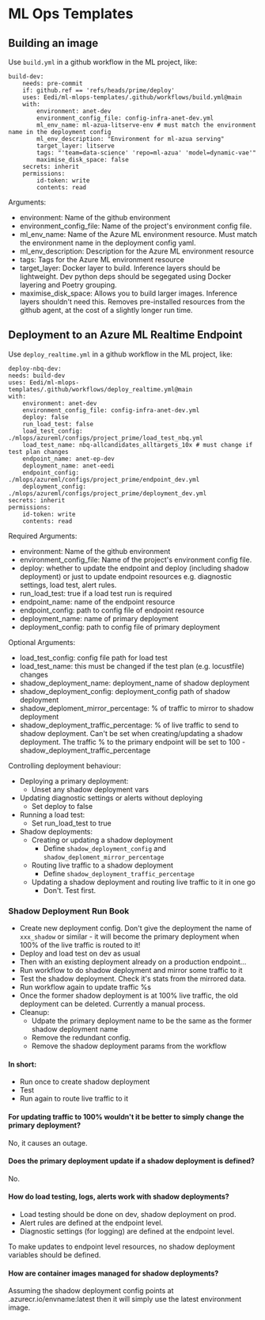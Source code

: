 # ML Ops Templates


## Building an image
Use `build.yml` in a github workflow in the ML project, like:  
```
build-dev:
    needs: pre-commit
    if: github.ref == 'refs/heads/prime/deploy'
    uses: Eedi/ml-mlops-templates/.github/workflows/build.yml@main
    with:
        environment: anet-dev
        environment_config_file: config-infra-anet-dev.yml
        ml_env_name: ml-azua-litserve-env # must match the environment name in the deployment config
        ml_env_description: "Environment for ml-azua serving"
        target_layer: litserve
        tags: "'team=data-science' 'repo=ml-azua' 'model=dynamic-vae'"
        maximise_disk_space: false
    secrets: inherit
    permissions:
        id-token: write
        contents: read
```

Arguments:
- environment: Name of the github environment
- environment_config_file: Name of the project's environment config file.
- ml_env_name: Name of the Azure ML environment resource. Must match the environment name in the deployment config yaml.
- ml_env_description: Description for the Azure ML environment resource
- tags: Tags for the Azure ML environment resource
- target_layer: Docker layer to build. Inference layers should be lightweight. Dev python deps should be segegated using Docker layering and Poetry grouping.
- maximise_disk_space: Allows you to build larger images. Inference layers shouldn't need this. Removes pre-installed resources from the github agent, at the cost of a slightly longer run time.

## Deployment to an Azure ML Realtime Endpoint

Use `deploy_realtime.yml` in a github workflow in the ML project, like:

```
deploy-nbq-dev:
needs: build-dev
uses: Eedi/ml-mlops-templates/.github/workflows/deploy_realtime.yml@main
with:
    environment: anet-dev
    environment_config_file: config-infra-anet-dev.yml
    deploy: false
    run_load_test: false
    load_test_config: ./mlops/azureml/configs/project_prime/load_test_nbq.yml
    load_test_name: nbq-allcandidates_alltargets_10x # must change if test plan changes
    endpoint_name: anet-ep-dev
    deployment_name: anet-eedi
    endpoint_config: ./mlops/azureml/configs/project_prime/endpoint_dev.yml
    deployment_config: ./mlops/azureml/configs/project_prime/deployment_dev.yml
secrets: inherit
permissions:
    id-token: write
    contents: read
```

Required Arguments:
- environment: Name of the github environment
- environment_config_file: Name of the project's environment config file.
- deploy: whether to update the endpoint and deploy (including shadow deployment) or just to update endpoint resources e.g. diagnostic settings, load test, alert rules.
- run_load_test: true if a load test run is required
- endpoint_name: name of the endpoint resource
- endpoint_config: path to config file of endpoint resource
- deployment_name: name of primary deployment
- deployment_config: path to config file of primary deployment


Optional Arguments:
- load_test_config: config file path for load test
- load_test_name: this must be changed if the test plan (e.g. locustfile) changes
- shadow_deployment_name: deployment_name of shadow deployment
- shadow_deployment_config: deployment_config path of shadow deployment
- shadow_deploment_mirror_percentage: % of traffic to mirror to shadow deployment
- shadow_deployment_traffic_percentage: % of live traffic to send to shadow deployment. Can't be set when creating/updating a shadow deployment. The traffic % to the primary endpoint will be set to 100 - shadow_deployment_traffic_percentage

Controlling deployment behaviour:
- Deploying a primary deployment:
    - Unset any shadow deployment vars
- Updating diagnostic settings or alerts without deploying
    - Set deploy to false
- Running a load test:
    - Set run_load_test to true
- Shadow deployments:
    - Creating or updating a shadow deployment
        - Define `shadow_deployment_config` and `shadow_deploment_mirror_percentage`
    - Routing live traffic to a shadow deployment
        - Define `shadow_deployment_traffic_percentage`
    - Updating a shadow deployment and routing live traffic to it in one go
        - Don't. Test first.

### Shadow Deployment Run Book
- Create new deployment config. Don't give the deployment the name of `xxx_shadow` or similar - it will become the primary deployment when 100% of the live traffic is routed to it!
- Deploy and load test on dev as usual
- Then with an existing deployment already on a production endpoint...
- Run workflow to do shadow deployment and mirror some traffic to it
- Test the shadow deployment. Check it's stats from the mirrored data.
- Run workflow again to update traffic %s
- Once the former shadow deployment is at 100% live  traffic, the old deployment can be deleted. Currently a manual process.
- Cleanup: 
    - Udpate the primary deployment name to be the same as the former shadow deployment name
    - Remove the redundant config. 
    - Remove the shadow deployment params from the workflow

#### In short:
- Run once to create shadow deployment
- Test
- Run again to route live traffic to it

#### For updating traffic to 100% wouldn't it be better to simply change the primary deployment?
No, it causes an outage.

#### Does the primary deployment update if a shadow deployment is defined?
No.

#### How do load testing, logs, alerts work with shadow deployments?
- Load testing should be done on dev, shadow deployment on prod.
- Alert rules are defined at the endpoint level.
- Diagnostic settings (for logging) are defined at the endpoint level.

To make updates to endpoint level resources, no shadow deployment variables should be defined.

#### How are container images managed for shadow deployments?
Assuming the shadow deployment config points at <proj>.azurecr.io/envname:latest then it will simply use the latest environment image.

